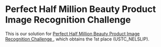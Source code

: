 #  Perfect Half Million Beauty Product Image Recognition Challenge

This is our solution for [Perfect Half Million Beauty Product Image Recognition Challenge
](https://challenge2020.perfectcorp.com/index.html), which obtains the 1st place (USTC_NELSLIP).
